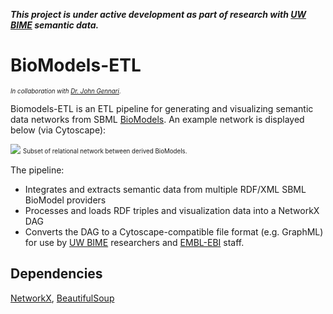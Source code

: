 
_**This project is under active development as part of research with
[UW BIME](http://bime.uw.edu/) semantic data.**_

# BioModels-ETL

<sub><sup>_In collaboration with [Dr. John Gennari](http://bime.uw.edu/faculty/john-gennari/)._</sup></sub>

Biomodels-ETL is an ETL pipeline for generating and visualizing semantic data networks 
from SBML [BioModels](https://www.ebi.ac.uk/biomodels/). An example network is displayed below
(via Cytoscape):

![](https://imgur.com/oOglAcV.gif)
<sub><sup>Subset of relational network between derived BioModels.</sup></sub>

The pipeline:
- Integrates and extracts semantic data from multiple RDF/XML SBML BioModel providers
- Processes and loads RDF triples and visualization data into a NetworkX DAG
- Converts the DAG to a Cytoscape-compatible file format (e.g. GraphML) for use by 
[UW BIME](http://bime.uw.edu/) researchers and [EMBL-EBI](https://www.ebi.ac.uk/) staff.

## Dependencies

[NetworkX](https://networkx.github.io/), [BeautifulSoup](https://pypi.org/project/beautifulsoup4/)

